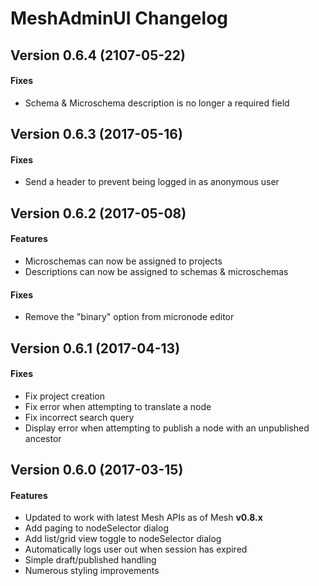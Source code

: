 # MeshAdminUI Changelog

## Version 0.6.4 (2107-05-22)

#### Fixes
* Schema & Microschema description is no longer a required field

## Version 0.6.3 (2017-05-16)

#### Fixes
* Send a header to prevent being logged in as anonymous user

## Version 0.6.2 (2017-05-08)

#### Features
* Microschemas can now be assigned to projects
* Descriptions can now be assigned to schemas & microschemas

#### Fixes
* Remove the "binary" option from micronode editor

## Version 0.6.1 (2017-04-13)

#### Fixes
* Fix project creation
* Fix error when attempting to translate a node
* Fix incorrect search query
* Display error when attempting to publish a node with an unpublished ancestor

## Version 0.6.0 (2017-03-15)

#### Features
* Updated to work with latest Mesh APIs as of Mesh **v0.8.x**
* Add paging to nodeSelector dialog
* Add list/grid view toggle to nodeSelector dialog
* Automatically logs user out when session has expired
* Simple draft/published handling
* Numerous styling improvements
